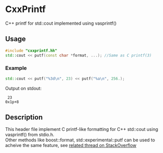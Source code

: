 # CxxPrintf
C++ printf for std::cout implemented using vasprintf()  
  
## Usage
```C++
#include "cxxprintf.hh"
std::cout << putf(const char *format, ...); //Same as C printf(3)
```
### Example
```C++
std::cout << putf("%3d\n", 23) << putf("%a\n", 256.);
```
Output on stdout:
```
 23
0x1p+8

```
## Description
This header file implement C printf-like formatting for C++ std::cout using vasprintf() from stdio.h.  
Other methods like boost::format, std::experimental::putf can be used to acheive the same feature, see [related thread on StackOverflow](https://stackoverflow.com/questions/15106102/how-to-use-c-stdostream-with-printf-like-formatting#15106194)
